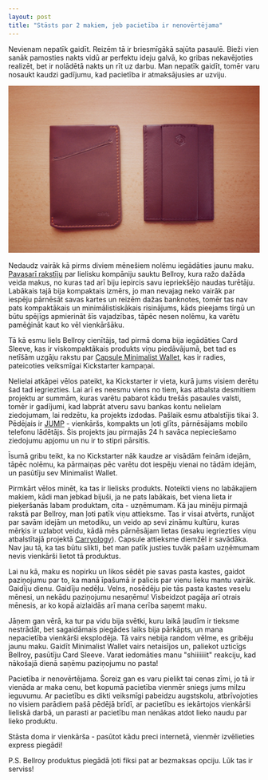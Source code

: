 ```yaml
---
layout: post
title: "Stāsts par 2 makiem, jeb pacietība ir nenovērtējama"
---
```


Nevienam nepatīk gaidīt. Reizēm tā ir briesmīgākā sajūta pasaulē. Bieži vien sanāk pamosties nakts vidū ar perfektu ideju galvā, ko gribas nekavējoties realizēt, bet ir nolādētā nakts un rīt uz darbu. Man nepatīk gaidīt, tomēr varu nosaukt kaudzi gadījumu, kad pacietība ir atmaksājusies ar uzviju.

![Bellroy Card Sleeve and Capsule Minimalist Wallet](/public/images/posts/two-wallets.jpg)

Nedaudz vairāk kā pirms diviem mēnešiem nolēmu iegādāties jaunu maku. [Pavasarī rakstīju](http://dzerviniks.lv/note-sleeve-wallet-from-bellroy/ "Note Sleeve Wallet from Bellroy - Aigars Dzerviniks") par lielisku kompāniju sauktu Bellroy, kura ražo dažāda veida makus, no kuras tad arī biju iepircis savu iepriekšējo naudas turētāju. Labākais tajā bija kompaktais izmērs, jo man nevajag neko vairāk par iespēju pārnēsāt savas kartes un reizēm dažas banknotes, tomēr tas nav pats kompaktākais un minimālistiskākais risinājums, kāds pieejams tirgū un būtu spējīgs apmierināt šīs vajadzības, tāpēc nesen nolēmu, ka varētu pamēģināt kaut ko vēl vienkāršāku.

Tā kā esmu liels Bellroy cienītājs, tad pirmā doma bija iegādāties Card Sleeve, kas ir viskompaktākais produkts viņu piedāvājumā, bet tad es netīšām uzgāju rakstu par [Capsule Minimalist Wallet](http://www.minimallyminimal.com/blog/capsule-minimalist-wallet "Capsule Minimalist Wallet - Minimally Minimal"), kas ir radies, pateicoties veiksmīgai Kickstarter kampaņai.

Nelielai atkāpei vēlos pateikt, ka Kickstarter ir vieta, kurā jums visiem derētu šad tad iegriezties. Lai arī es neesmu viens no tiem, kas atbalsta desmitiem projektu ar summām, kuras varētu pabarot kādu trešās pasaules valsti, tomēr ir gadījumi, kad labprāt atveru savu bankas kontu nelielam ziedojumam, lai redzētu, ka projekts izdodas. Pašlaik esmu atbalstījis tikai 3. Pēdējais ir [JUMP](http://www.kickstarter.com/projects/nativeunion/jump-the-first-charging-solution-that-fits-your-li "JUMP - The First Charging Solution That Fits Your Lifestyle by Native Union -- Kickstarter") - vienkāršs, kompakts un ļoti glīts, pārnēsājams mobilo telefonu lādētājs. Šis projekts jau pirmajās 24 h savāca nepieciešamo ziedojumu apjomu un nu ir to stipri pārsitis.

Īsumā gribu teikt, ka no Kickstarter nāk kaudze ar visādām feinām idejām, tāpēc nolēmu, ka pārmaiņas pēc varētu dot iespēju vienai no tādām idejām, un pasūtīju sev Minimalist Wallet.

Pirmkārt vēlos minēt, ka tas ir lielisks produkts. Noteikti viens no labākajiem makiem, kādi man jebkad bijuši, ja ne pats labākais, bet viena lieta ir pieķeršanās labam produktam, cita - uzņēmumam. Kā jau minēju pirmajā rakstā par Bellroy, man ļoti patīk viņu attieksme. Tas ir visai atvērts, runājot par savām idejām un metodiku, un veido ap sevi zināmu kultūru, kuras mērķis ir uzlabot veidu, kādā mēs pārnēsājam lietas (iesaku iegriezties viņu atbalstītajā projektā [Carryology](http://www.carryology.com "Carryology")). Capsule attieksme diemžēl ir savādāka. Nav jau tā, ka tas būtu slikti, bet man patīk justies tuvāk pašam uzņēmumam nevis vienkārši lietot tā produktus.

Lai nu kā, maku es nopirku un likos sēdēt pie savas pasta kastes, gaidot paziņojumu par to, ka manā īpašumā ir palicis par vienu lieku mantu vairāk. Gaidīju dienu. Gaidīju nedēļu. Velns, nosēdēju pie tās pasta kastes veselu mēnesi, un nekādu paziņojumu nesaņēmu! Visbeidzot pagāja arī otrais mēnesis, ar ko kopā aizlaidās arī mana cerība saņemt maku.

Jāņem gan vērā, ka tur pa vidu bija svētki, kuru laikā ļaudīm ir tieksme nestrādāt, bet sagaidāmais piegādes laiks bija pārkāpts, un mana nepacietība vienkārši eksplodēja. Tā vairs nebija random vēlme, es gribēju jaunu maku. Gaidīt Minimalist Wallet vairs netaisījos un, paliekot uzticīgs Bellroy, pasūtīju Card Sleeve. Varat iedomāties manu "shiiiiiiit" reakciju, kad nākošajā dienā saņēmu paziņojumu no pasta!

Pacietība ir nenovērtējama. Šoreiz gan es varu pielikt tai cenas zīmi, jo tā ir vienāda ar maka cenu, bet kopumā pacietība vienmēr sniegs jums milzu ieguvumu. Ar pacietību es dikti veiksmīgi pabeidzu augstskolu, atbrīvojoties no visiem parādiem pašā pēdējā brīdī, ar pacietību es iekārtojos vienkārši lieliskā darbā, un parasti ar pacietību man nenākas atdot lieko naudu par lieko produktu.

Stāsta doma ir vienkārša - pasūtot kādu preci internetā, vienmēr izvēlieties express piegādi!

P.S. Bellroy produktus piegādā ļoti fiksi pat ar bezmaksas opciju. Lūk tas ir serviss!
